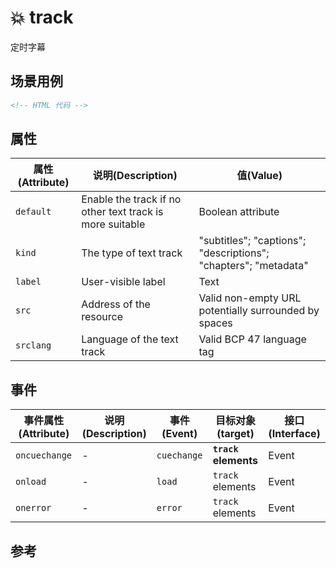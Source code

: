 # 💥 track

定时字幕

## 场景用例

```html
<!-- HTML 代码 -->
```

## 属性

属性(Attribute) | 说明(Description) | 值(Value)
---|---|---
`default` | Enable the track if no other text track is more suitable | Boolean attribute
`kind` | The type of text track | "subtitles"; "captions"; "descriptions"; "chapters"; "metadata"
`label` | User-visible label | Text
`src` | Address of the resource | Valid non-empty URL potentially surrounded by spaces
`srclang` | Language of the text track | Valid BCP 47 language tag

## 事件

事件属性(Attribute) | 说明(Description) | 事件(Event) | 目标对象(target) | 接口(Interface)
---|---|---|---|---
`oncuechange` | - | `cuechange` | **`track` elements** | Event
`onload` | - | `load` | `track` elements | Event
`onerror` | - | `error` | `track` elements | Event

## 参考
